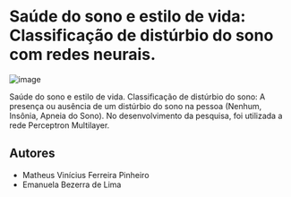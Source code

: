 # Saúde do sono e estilo de vida: Classificação de distúrbio do sono com redes neurais.
![image](https://github.com/matheusvfp/Disturbios_do_Sono/assets/65199677/dc5d0085-5e14-4e1c-9447-e5eb98c87c10)


Saúde do sono e estilo de vida. Classificação de distúrbio do sono: A presença ou ausência de um distúrbio do sono na pessoa (Nenhum, Insônia, Apneia do Sono).
No desenvolvimento da pesquisa, foi utilizada a rede Perceptron Multilayer.

## Autores

- Matheus Vinícius Ferreira Pinheiro
- Emanuela Bezerra de Lima





